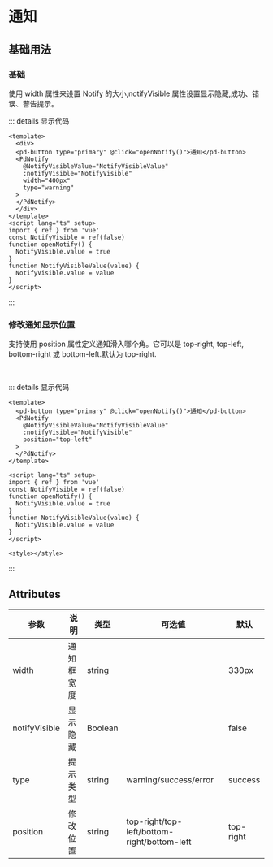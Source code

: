 # 通知

## 基础用法

### 基础

使用 width 属性来设置 Notify 的大小,notifyVisible 属性设置显示隐藏,成功、错误、警告提示。
<br>

<div class="example">
    <div>
        <notifydemo1></notifydemo1>
    </div>
</div>

::: details 显示代码

```vue
<template>
  <div>
  <pd-button type="primary" @click="openNotify()">通知</pd-button>
  <PdNotify
    @NotifyVisibleValue="NotifyVisibleValue"
    :notifyVisible="NotifyVisible"
    width="400px"
    type="warning"
  >
  </PdNotify>
  </div>
</template>
<script lang="ts" setup>
import { ref } from 'vue'
const NotifyVisible = ref(false)
function openNotify() {
  NotifyVisible.value = true
}
function NotifyVisibleValue(value) {
  NotifyVisible.value = value
}
</script>
```

:::

### 修改通知显示位置

支持使用 position 属性定义通知滑入哪个角。它可以是 top-right, top-left, bottom-right 或 bottom-left.默认为 top-right.

<br>
<div class="expamle">
<notifydemo2></notifydemo2> 
</div>

::: details 显示代码

```vue
<template>
  <pd-button type="primary" @click="openNotify()">通知</pd-button>
  <PdNotify
    @NotifyVisibleValue="NotifyVisibleValue"
    :notifyVisible="NotifyVisible"
    position="top-left"
  >
  </PdNotify>
</template>

<script lang="ts" setup>
import { ref } from 'vue'
const NotifyVisible = ref(false)
function openNotify() {
  NotifyVisible.value = true
}
function NotifyVisibleValue(value) {
  NotifyVisible.value = value
}
</script>

<style></style>
```

:::

<script setup lang="ts">
  import notifydemo1 from './demo/notifydemo1.vue'
  import notifydemo2 from './demo/notifydemo2.vue'
</script>

## Attributes

| 参数          | 说明         | 类型    | 可选值                                             | 默认  |
| ------------- | ------------ | ------- | --------------------------------------------------| ----- |
| width         | 通知框宽度        | string  |                 |  330px   | —     |
| notifyVisible          | 显示隐藏         | Boolean  |   | false    |—     |
| type          | 提示类型         | string  | warning/success/error | success    | —     |
| position          | 修改位置         | string  | top-right/top-left/bottom-right/bottom-left  | top-right    |



